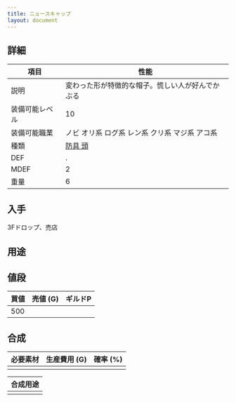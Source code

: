 ```yaml
---
title: ニュースキャップ
layout: document
---
```

## 詳細


|項目|性能|
|---|---|
|説明|変わった形が特徴的な帽子。慌しい人が好んでかぶる|
|装備可能レベル|10|
|装備可能職業|ノビ オリ系 ログ系 レン系 クリ系 マジ系 アコ系|
|種類|[防具 頭](防具(頭))|
|DEF|.|
|MDEF|2|
|重量|6|

## 入手

3Fドロップ、売店

## 用途


## 値段


|買値|売値 (G)|ギルドP|
|---|---|---|
|500|||

## 合成


|必要素材|生産費用 (G)|確率 (%)|
|---|---|---|
||||


|合成用途|
|---|
||